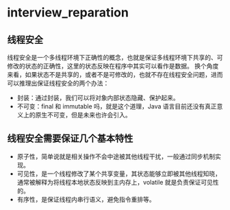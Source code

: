 # interview_reparation
## 线程安全
线程安全是一个多线程环境下正确性的概念，也就是保证多线程环境下共享的、可修改的状态的正确性，这里的状态反映在程序中其实可以看作是数据。
换个角度来看，如果状态不是共享的，或者不是可修改的，也就不存在线程安全问题，进而可以推理出保证线程安全的两个办法：
* 封装：通过封装，我们可以将对象内部状态隐藏、保护起来。
* 不可变：final 和 immutable 吗，就是这个道理，Java 语言目前还没有真正意义上的原生不可变，但是未来也许会引入。

## 线程安全需要保证几个基本特性
* 原子性，简单说就是相关操作不会中途被其他线程干扰，一般通过同步机制实现。
* 可见性，是一个线程修改了某个共享变量，其状态能够立即被其他线程知晓，通常被解释为将线程本地状态反映到主内存上，volatile 就是负责保证可见性的。
* 有序性，是保证线程内串行语义，避免指令重排等。
